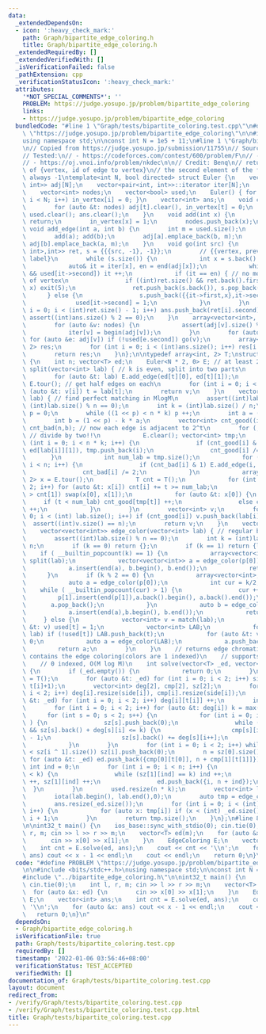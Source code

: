```yaml
---
data:
  _extendedDependsOn:
  - icon: ':heavy_check_mark:'
    path: Graph/bipartite_edge_coloring.h
    title: Graph/bipartite_edge_coloring.h
  _extendedRequiredBy: []
  _extendedVerifiedWith: []
  _isVerificationFailed: false
  _pathExtension: cpp
  _verificationStatusIcon: ':heavy_check_mark:'
  attributes:
    '*NOT_SPECIAL_COMMENTS*': ''
    PROBLEM: https://judge.yosupo.jp/problem/bipartite_edge_coloring
    links:
    - https://judge.yosupo.jp/problem/bipartite_edge_coloring
  bundledCode: "#line 1 \"Graph/tests/bipartite_coloring.test.cpp\"\n#define PROBLEM\
    \ \"https://judge.yosupo.jp/problem/bipartite_edge_coloring\"\n\n#include <bits/stdc++.h>\n\
    using namespace std;\n\nconst int N = 1e5 + 11;\n#line 1 \"Graph/bipartite_edge_coloring.h\"\
    \n// Copied from https://judge.yosupo.jp/submission/11755\n// Source: Benq\n//\n\
    // Tested:\n// - https://codeforces.com/contest/600/problem/F\n// - https://judge.yosupo.jp/problem/bipartite_edge_coloring\n\
    // - https://oj.vnoi.info/problem/nkdec\n\n// Credit: Benq\n// returns vector\
    \ of {vertex, id of edge to vertex}\n// the second element of the first pair is\
    \ always -1\ntemplate<int N, bool directed> struct Euler {\n    vector<pair<int,\
    \ int>> adj[N];\n    vector<pair<int, int>>::iterator iter[N];\n    bool in_vertex[N];\n\
    \    vector<int> nodes;\n    vector<bool> used;\n    Euler() { for (int i = 0;\
    \ i < N; i++) in_vertex[i] = 0; }\n    vector<int> ans;\n    void clear() {\n\
    \        for (auto &t: nodes) adj[t].clear(), in_vertex[t] = 0;\n        nodes.clear();\
    \ used.clear(); ans.clear();\n    }\n    void add(int x) {\n        if (in_vertex[x])\
    \ return;\n        in_vertex[x] = 1;\n        nodes.push_back(x);\n    }\n   \
    \ void add_edge(int a, int b) {\n        int m = used.size();\n        used.push_back(0);\n\
    \        add(a); add(b);\n        adj[a].emplace_back(b, m);\n        if (!directed)\
    \ adj[b].emplace_back(a, m);\n    }\n    void go(int src) {\n        vector<pair<pair<int,\
    \ int>,int>> ret, s = {{{src, -1}, -1}};\n        // {{vertex, prev vertex}, edge\
    \ label}\n        while (s.size()) {\n            int x = s.back().first.first;\n\
    \            auto& it = iter[x], en = end(adj[x]);\n            while (it != en\
    \ && used[it->second]) it ++;\n            if (it == en) { // no more edges out\
    \ of vertex\n                if ((int)ret.size() && ret.back().first.second !=\
    \ x) exit(5);\n                ret.push_back(s.back()), s.pop_back();\n      \
    \      } else {\n                s.push_back({{it->first,x},it->second});\n  \
    \              used[it->second] = 1;\n            }\n        }\n        for (int\
    \ i = 0; i < (int)ret.size() - 1; i++) ans.push_back(ret[i].second);\n       \
    \ assert((int)ans.size() % 2 == 0);\n    }\n    array<vector<int>, 2> tour() {\n\
    \        for (auto &v: nodes) {\n            assert(adj[v].size() % 2 == 0);\n\
    \            iter[v] = begin(adj[v]);\n        }\n        for (auto &v: nodes)\
    \ for (auto &e: adj[v]) if (!used[e.second]) go(v);\n        array<vector<int>,\
    \ 2> res;\n        for (int i = 0; i < (int)ans.size(); i++) res[i % 2].push_back(ans[i]);\n\
    \        return res;\n    }\n};\n\ntypedef array<int, 2> T;\nstruct EdgeColoring\
    \ {\n    int n; vector<T> ed;\n    Euler<N * 2, 0> E; // at least 2 * n\n    array<vector<int>,2>\
    \ split(vector<int> lab) { // k is even, split into two parts\n        E.clear();\n\
    \        for (auto &t: lab) E.add_edge(ed[t][0], ed[t][1]);\n        auto v =\
    \ E.tour(); // get half edges on each\n        for (int i = 0; i < 2; i++) for\
    \ (auto &t: v[i]) t = lab[t];\n        return v;\n    }\n    vector<int> match(vector<int>\
    \ lab) { // find perfect matching in MlogM\n        assert((int)lab.size() &&\
    \ (int)lab.size() % n == 0);\n        int k = (int)lab.size() / n;\n        int\
    \ p = 0;\n        while ((1 << p) < n * k) p ++;\n        int a = (1 << p) / k;\n\
    \        int b = (1 << p) - k * a;\n        vector<int> cnt_good((int)lab.size(),a),\
    \ cnt_bad(n,b); // now each edge is adjacent to 2^t\n        for (; p; --p) {\
    \ // divide by two!!\n            E.clear(); vector<int> tmp;\n            for\
    \ (int i = 0; i < n * k; i++) {\n                if (cnt_good[i] & 1) E.add_edge(ed[lab[i]][0],\
    \ ed[lab[i]][1]), tmp.push_back(i);\n                cnt_good[i] /= 2;\n     \
    \       }\n            int num_lab = tmp.size();\n            for (int i = 0;\
    \ i < n; i++) {\n                if (cnt_bad[i] & 1) E.add_edge(i, n + i), tmp.push_back(i);\n\
    \                cnt_bad[i] /= 2;\n            }\n            array<vector<int>,\
    \ 2> x = E.tour();\n            T cnt = T();\n            for (int i = 0; i <\
    \ 2; i++) for (auto &t: x[i]) cnt[i] += t >= num_lab;\n            if (cnt[0]\
    \ > cnt[1]) swap(x[0], x[1]);\n            for (auto &t: x[0]) {\n           \
    \     if (t < num_lab) cnt_good[tmp[t]] ++;\n                else cnt_bad[tmp[t]]\
    \ ++;\n            }\n        }\n        vector<int> v;\n        for (int i =\
    \ 0; i < (int) lab.size(); i++) if (cnt_good[i]) v.push_back(lab[i]);\n      \
    \  assert((int)v.size() == n);\n        return v;\n    }\n    vector<bool> used;\n\
    \    vector<vector<int>> edge_color(vector<int> lab) { // regular bipartite graph!\n\
    \        assert((int)lab.size() % n == 0);\n        int k = (int)lab.size() /\
    \ n;\n        if (k == 0) return {};\n        if (k == 1) return {lab};\n    \
    \    if ( __builtin_popcount(k) == 1) {\n            array<vector<int>,2> p =\
    \ split(lab);\n            vector<vector<int>> a = edge_color(p[0]), b = edge_color(p[1]);\n\
    \            a.insert(end(a), b.begin(), b.end());\n            return a;\n  \
    \      }\n        if (k % 2 == 0) {\n            array<vector<int>, 2> p = split(lab);\n\
    \            auto a = edge_color(p[0]);\n            int cur = k/2;\n        \
    \    while ( __builtin_popcount(cur) > 1) {\n                cur ++;\n       \
    \         p[1].insert(end(p[1]),a.back().begin(), a.back().end());\n         \
    \       a.pop_back();\n            }\n            auto b = edge_color(p[1]);\n\
    \            a.insert(end(a),b.begin(), b.end());\n            return a;\n   \
    \     } else {\n            vector<int> v = match(lab);\n            for (auto\
    \ &t: v) used[t] = 1;\n            vector<int> LAB;\n            for (auto &t:\
    \ lab) if (!used[t]) LAB.push_back(t);\n            for (auto &t: v) used[t] =\
    \ 0;\n            auto a = edge_color(LAB);\n            a.push_back(v);\n   \
    \         return a;\n        }\n    }\n    // returns edge chromatic number, ans\
    \ contains the edge coloring(colors are 1 indexed)\n    // supports multiple edges\n\
    \    // 0 indexed, O(M log M)\n    int solve(vector<T> _ed, vector<int> &ans)\
    \ {\n        if (_ed.empty()) {\n            return 0;\n        }\n        T side\
    \ = T();\n        for (auto &t: _ed) for (int i = 0; i < 2; i++) side[i] = max(side[i],\
    \ t[i]+1);\n        vector<int> deg[2], cmp[2], sz[2];\n        for (int i = 0;\
    \ i < 2; i++) deg[i].resize(side[i]), cmp[i].resize(side[i]);\n        for (auto\
    \ &t: _ed) for (int i = 0; i < 2; i++) deg[i][t[i]] ++;\n        int k = 0;\n\
    \        for (int i = 0; i < 2; i++) for (auto &t: deg[i]) k = max(k, t);\n  \
    \      for (int s = 0; s < 2; s++) {\n            for (int i = 0; i < side[s];\
    \ ) {\n                sz[s].push_back(0);\n                while (i < side[s]\
    \ && sz[s].back() + deg[s][i] <= k) {\n                    cmp[s][i] = (int)sz[s].size()\
    \ - 1;\n                    sz[s].back() += deg[s][i++];\n                }\n\
    \            }\n        }\n        for (int i = 0; i < 2; i++) while (sz[i].size()\
    \ < sz[i ^ 1].size()) sz[i].push_back(0);\n        n = sz[0].size();\n       \
    \ for (auto &t: _ed) ed.push_back({cmp[0][t[0]], n + cmp[1][t[1]]});\n       \
    \ int ind = 0;\n        for (int i = 0; i < n; i++) {\n            while (sz[0][i]\
    \ < k) {\n                while (sz[1][ind] == k) ind ++;\n                sz[0][i]\
    \ ++, sz[1][ind] ++;\n                ed.push_back({i, n + ind});\n          \
    \  }\n        }\n        used.resize(n * k);\n        vector<int> lab(n * k);\n\
    \        iota(lab.begin(), lab.end(),0);\n        auto tmp = edge_color(lab);\n\
    \        ans.resize(_ed.size());\n        for (int i = 0; i < (int) tmp.size();\
    \ i++) {\n            for (auto x: tmp[i]) if (x < (int) _ed.size()) ans[x] =\
    \ i + 1;\n        }\n        return tmp.size();\n    }\n};\n#line 8 \"Graph/tests/bipartite_coloring.test.cpp\"\
    \n\nint32_t main() {\n    ios_base::sync_with_stdio(0); cin.tie(0);\n    int l,\
    \ r, m; cin >> l >> r >> m;\n    vector<T> ed(m);\n    for (auto &x: ed) {\n \
    \       cin >> x[0] >> x[1];\n    }\n    EdgeColoring E;\n    vector<int> ans;\n\
    \    int cnt = E.solve(ed, ans);\n    cout << cnt << '\\n';\n    for (auto &x:\
    \ ans) cout << x - 1 << endl;\n    cout << endl;\n    return 0;\n}\n"
  code: "#define PROBLEM \"https://judge.yosupo.jp/problem/bipartite_edge_coloring\"\
    \n\n#include <bits/stdc++.h>\nusing namespace std;\n\nconst int N = 1e5 + 11;\n\
    #include \"../bipartite_edge_coloring.h\"\n\nint32_t main() {\n    ios_base::sync_with_stdio(0);\
    \ cin.tie(0);\n    int l, r, m; cin >> l >> r >> m;\n    vector<T> ed(m);\n  \
    \  for (auto &x: ed) {\n        cin >> x[0] >> x[1];\n    }\n    EdgeColoring\
    \ E;\n    vector<int> ans;\n    int cnt = E.solve(ed, ans);\n    cout << cnt <<\
    \ '\\n';\n    for (auto &x: ans) cout << x - 1 << endl;\n    cout << endl;\n \
    \   return 0;\n}\n"
  dependsOn:
  - Graph/bipartite_edge_coloring.h
  isVerificationFile: true
  path: Graph/tests/bipartite_coloring.test.cpp
  requiredBy: []
  timestamp: '2022-01-06 03:56:46+08:00'
  verificationStatus: TEST_ACCEPTED
  verifiedWith: []
documentation_of: Graph/tests/bipartite_coloring.test.cpp
layout: document
redirect_from:
- /verify/Graph/tests/bipartite_coloring.test.cpp
- /verify/Graph/tests/bipartite_coloring.test.cpp.html
title: Graph/tests/bipartite_coloring.test.cpp
---
```

